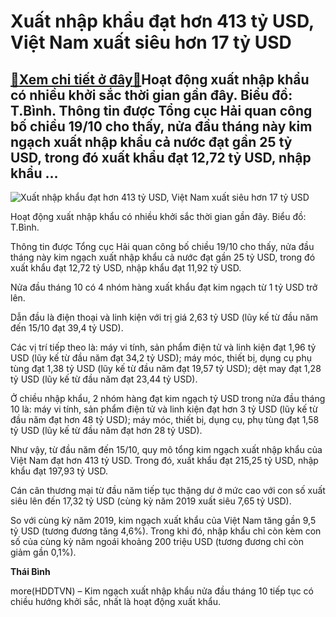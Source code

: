 Xuất nhập khẩu đạt hơn 413 tỷ USD, Việt Nam xuất siêu hơn 17 tỷ USD
===================================================================

[:gift:Xem chi tiết ở đây:gift:](https://hddtvn.com/xuat-nhap-khau-dat-hon-413-ty-usd-viet-nam-xuat-sieu-hon-17-ty-usd/)Hoạt động xuất nhập khẩu có nhiều khởi sắc thời gian gần đây. Biểu đồ: T.Bình. Thông tin được Tổng cục Hải quan công bố chiều 19/10 cho thấy, nửa đầu tháng này kim ngạch xuất nhập khẩu cả nước đạt gần 25 tỷ USD, trong đó xuất khẩu đạt 12,72 tỷ USD, nhập khẩu …
--------------------------------------------------------------------------------------------------------------------------------------------------------------------------------------------------------------------------------------------------------------------





![Xuất nhập khẩu đạt hơn 413 tỷ USD, Việt Nam xuất siêu hơn 17 tỷ USD](https://haiquanonline.com.vn/stores/news_dataimages/binhht/102020/19/16/in_article/0851_CY-cYu-xuYt-nhYp-khYu-tY-YYu-nYm.jpg?rt=20201019160853 "Xuất nhập khẩu đạt hơn 413 tỷ USD, Việt Nam xuất siêu hơn 17 tỷ USD")


Hoạt động xuất nhập khẩu có nhiều khởi sắc thời gian gần đây. Biểu đồ: T.Bình.



Thông tin được Tổng cục Hải quan công bố chiều 19/10 cho thấy, nửa đầu tháng này kim ngạch xuất nhập khẩu cả nước đạt gần 25 tỷ USD, trong đó xuất khẩu đạt 12,72 tỷ USD, nhập khẩu đạt 11,92 tỷ USD.


Nửa đầu tháng 10 có 4 nhóm hàng xuất khẩu đạt kim ngạch từ 1 tỷ USD trở lên.


Dẫn đầu là điện thoại và linh kiện với trị giá 2,63 tỷ USD (lũy kế từ đầu năm đến 15/10 đạt 39,4 tỷ USD).


Các vị trí tiếp theo là: máy vi tính, sản phẩm điện tử và linh kiện đạt 1,96 tỷ USD (lũy kế từ đầu năm đạt 34,2 tỷ USD); máy móc, thiết bị, dụng cụ phụ tùng đạt 1,38 tỷ USD (lũy kế từ đầu năm đạt 19,57 tỷ USD); dệt may đạt 1,28 tỷ USD (lũy kế từ đầu năm đạt 23,44 tỷ USD).


Ở chiều nhập khẩu, 2 nhóm hàng đạt kim ngạch tỷ USD trong nửa đầu tháng 10 là: máy vi tính, sản phẩm điện tử và linh kiện đạt hơn 3 tỷ USD (lũy kế từ đầu năm đạt hơn 48 tỷ USD); máy móc, thiết bị, dụng cụ, phụ tùng đạt 1,58 tỷ USD (lũy kế từ đầu năm đạt hơn 28 tỷ USD).


Như vậy, từ đầu năm đến 15/10, quy mô tổng kim ngạch xuất nhập khẩu của Việt Nam đạt hơn 413 tỷ USD. Trong đó, xuất khẩu đạt 215,25 tỷ USD, nhập khẩu đạt 197,93 tỷ USD.


Cán cân thương mại từ đầu năm tiếp tục thặng dư ở mức cao với con số xuất siêu lên đến 17,32 tỷ USD (cùng kỳ năm 2019 xuất siêu 7,65 tỷ USD).


So với cùng kỳ năm 2019, kim ngạch xuất khẩu của Việt Nam tăng gần 9,5 tỷ USD (tương đương tăng 4,6%). Trong khi đó, nhập khẩu chỉ còn kèm con số của cùng kỳ năm ngoái khoảng 200 triệu USD (tương đương chỉ còn giảm gần 0,1%).




**Thái Bình**



more(HDDTVN) – Kim ngạch xuất nhập khẩu nửa đầu tháng 10 tiếp tục có chiều hướng khởi sắc, nhất là hoạt động xuất khẩu.

